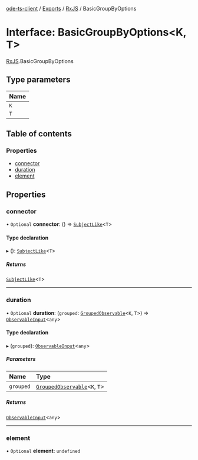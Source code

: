 [ode-ts-client](../README.md) / [Exports](../modules.md) / [RxJS](../modules/RxJS.md) / BasicGroupByOptions

# Interface: BasicGroupByOptions<K, T\>

[RxJS](../modules/RxJS.md).BasicGroupByOptions

## Type parameters

| Name |
| :------ |
| `K` |
| `T` |

## Table of contents

### Properties

- [connector](RxJS.BasicGroupByOptions.md#connector)
- [duration](RxJS.BasicGroupByOptions.md#duration)
- [element](RxJS.BasicGroupByOptions.md#element)

## Properties

### connector

• `Optional` **connector**: () => [`SubjectLike`](RxJS.SubjectLike.md)<`T`\>

#### Type declaration

▸ (): [`SubjectLike`](RxJS.SubjectLike.md)<`T`\>

##### Returns

[`SubjectLike`](RxJS.SubjectLike.md)<`T`\>

___

### duration

• `Optional` **duration**: (`grouped`: [`GroupedObservable`](RxJS.GroupedObservable.md)<`K`, `T`\>) => [`ObservableInput`](../modules/RxJS.md#observableinput)<`any`\>

#### Type declaration

▸ (`grouped`): [`ObservableInput`](../modules/RxJS.md#observableinput)<`any`\>

##### Parameters

| Name | Type |
| :------ | :------ |
| `grouped` | [`GroupedObservable`](RxJS.GroupedObservable.md)<`K`, `T`\> |

##### Returns

[`ObservableInput`](../modules/RxJS.md#observableinput)<`any`\>

___

### element

• `Optional` **element**: `undefined`
